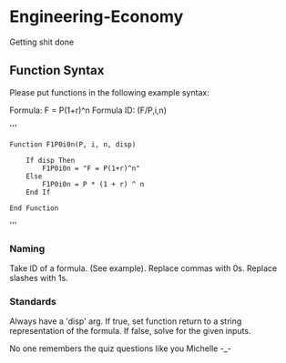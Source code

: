 # Engineering-Economy
Getting shit done

## Function Syntax
Please put functions in the following example syntax:

Formula:
F = P(1+r)^n
Formula ID:
(F/P,i,n)

'''

    Function F1P0i0n(P, i, n, disp)
    
        If disp Then
            F1P0i0n = "F = P(1+r)^n"
        Else
            F1P0i0n = P * (1 + r) ^ n
        End If

    End Function

'''

### Naming
Take ID of a formula. (See example).
Replace commas with 0s.
Replace slashes with 1s.

### Standards
Always have a 'disp' arg. If true, set function return to a string representation of the formula. If false, solve for the given inputs.

No one remembers the quiz questions like you Michelle -_-
